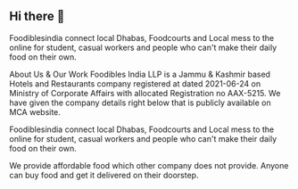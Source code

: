 ## Hi there 👋

Foodiblesindia connect local Dhabas, Foodcourts and Local mess to the online for student, casual workers and people who can't make their daily food on their own.

About Us & Our Work
Foodibles India LLP is a Jammu & Kashmir based Hotels and Restaurants company registered at dated 2021-06-24 on Ministry of Corporate Affairs with allocated Registration no AAX-5215. We have given the company details right below that is publicly available on MCA website.

Foodiblesindia connect local Dhabas, Foodcourts and Local mess to the online for student, casual workers and people who can't make their daily food on their own.

We provide affordable food which other company does not provide. Anyone can buy food and get it delivered on their doorstep.
